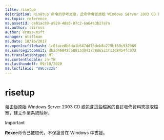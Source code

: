 ```yaml
---
title: risetup
description: Risetup 命令的參考文章，此命令會從原始 Windows Server 2003 CD 或包含這些檔案的自訂發佈資料夾提取檔案，以建立作業系統映射。
ms.topic: reference
ms.assetid: ce81ac89-a929-40a5-87c2-6a64a3b27a7a
ms.author: lizross
author: eross-msft
manager: mtillman
ms.date: 10/16/2017
ms.openlocfilehash: 1c0face0b8da1b647dd75deb8a275bf63c932069
ms.sourcegitcommit: db2d46842c68813d043738d6523f13d8454fc972
ms.translationtype: MT
ms.contentlocale: zh-TW
ms.lasthandoff: 09/10/2020
ms.locfileid: "89637228"
---
```

# <a name="risetup"></a>risetup

藉由從原始 Windows Server 2003 CD 或包含這些檔案的自訂發佈資料夾提取檔案，建立作業系統映射。

> [!IMPORTANT]
> **Rexec**命令已被取代，不保證會在 Windows 中支援。
